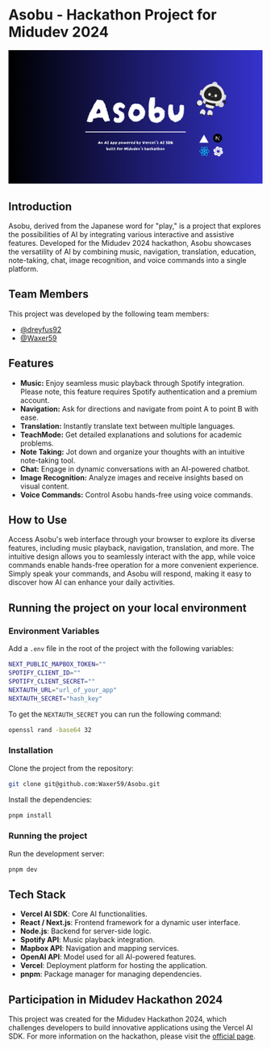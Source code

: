 # Asobu - Hackathon Project for Midudev 2024

![Asobu](/public/asobu-og.png)

## Introduction

Asobu, derived from the Japanese word for "play," is a project that explores the possibilities of AI by integrating various interactive and assistive features. Developed for the Midudev 2024 hackathon, Asobu showcases the versatility of AI by combining music, navigation, translation, education, note-taking, chat, image recognition, and voice commands into a single platform.

## Team Members

This project was developed by the following team members:

- [@dreyfus92](https://github.com/dreyfus92)
- [@Waxer59](https://github.com/Waxer59)

## Features

- **Music:** Enjoy seamless music playback through Spotify integration. Please note, this feature requires Spotify authentication and a premium account.
- **Navigation:** Ask for directions and navigate from point A to point B with ease.
- **Translation:** Instantly translate text between multiple languages.
- **TeachMode:** Get detailed explanations and solutions for academic problems.
- **Note Taking:** Jot down and organize your thoughts with an intuitive note-taking tool.
- **Chat:** Engage in dynamic conversations with an AI-powered chatbot.
- **Image Recognition:** Analyze images and receive insights based on visual content.
- **Voice Commands:** Control Asobu hands-free using voice commands.

## How to Use

Access Asobu's web interface through your browser to explore its diverse features, including music playback, navigation, translation, and more. The intuitive design allows you to seamlessly interact with the app, while voice commands enable hands-free operation for a more convenient experience. Simply speak your commands, and Asobu will respond, making it easy to discover how AI can enhance your daily activities.

## Running the project on your local environment

### Environment Variables

Add a `.env` file in the root of the project with the following variables:

```sh
NEXT_PUBLIC_MAPBOX_TOKEN=""
SPOTIFY_CLIENT_ID=""
SPOTIFY_CLIENT_SECRET=""
NEXTAUTH_URL="url_of_your_app"
NEXTAUTH_SECRET="hash_key"
```

To get the `NEXTAUTH_SECRET` you can run the following command:

```sh
openssl rand -base64 32
```

### Installation

Clone the project from the repository:

```sh
git clone git@github.com:Waxer59/Asobu.git
```

Install the dependencies:

```sh
pnpm install
```

### Running the project

Run the development server:

```sh
pnpm dev
```

## Tech Stack

- **Vercel AI SDK**: Core AI functionalities.
- **React / Next.js**: Frontend framework for a dynamic user interface.
- **Node.js**: Backend for server-side logic.
- **Spotify API**: Music playback integration.
- **Mapbox API**: Navigation and mapping services.
- **OpenAI API**: Model used for all AI-powered features.
- **Vercel**: Deployment platform for hosting the application.
- **pnpm**: Package manager for managing dependencies.

## Participation in Midudev Hackathon 2024

This project was created for the Midudev Hackathon 2024, which challenges developers to build innovative applications using the Vercel AI SDK. For more information on the hackathon, please visit the [official page](https://github.com/midudev/hackaton-vercel-2024).

